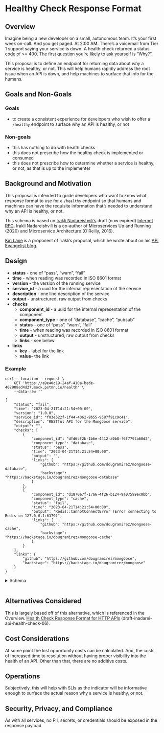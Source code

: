 # Healthy Check Response Format

## Overview
Imagine being a new developer on a small, autonomous team.  It’s your first week on-call.  And you get paged.  At 2:00 AM.  There’s a voicemail from Tier 1 support saying your service is down.  A health check returned a status code of >= 400.  The first question you’re likely to ask yourself is “Why?”.

This proposal is to define an endpoint for returning data about _why_ a service is healthy, or not.  This will help humans rapidly address the root issue when an API is down, and help machines to surface that info for the humans.

## Goals and Non-Goals

### Goals
* to create a consistent experience for developers who wish to offer a `/healthy` endpoint to surface why an API is healthy, or not

### Non-goals
* this has nothing to do with health checks
* this does not prescribe how the healthy check is implemented or consumed
* this does not prescribe how to determine whether a service is healthy, or not, as that is up to the implementer

## Background and Motivation
This proposal is intended to guide developers who want to know what response format to use for a `/healthy` endpoint so that humans and machines can have the requisite information that’s needed to understand why an API is healthy, or not.

This schema is based on [Irakli Nadareishvili’s](https://www.linkedin.com/in/inadarei) draft (now expired) [Internet RFC](https://www.ietf.org/archive/id/draft-inadarei-api-health-check-06.txt).  Irakli Nadareishvili is a co-author of Microservices Up and Running (2020) and  Microservice Architecture (O'Reilly, 2016).

[Kin Lane](https://www.linkedin.com/in/kinlane/) is a proponent of Irakli’s proposal, which he wrote about on his [API Evangelist blog](https://apievangelist.com/2018/01/19/a-health-check-response-format-for-http-apis/).  

## Design
* **status** - one of “pass”, “warn”, “fail”
* **time** -  when reading was recorded in ISO 8601 format
* **version** - the version of the running service
* **service_id** - a uuid for the internal representation of the service
* **description** - one line description of the service
* **output** - unstructured, raw output from checks
* **checks**
  * **component_id** - a uuid for the internal representation of the component
  * **component_type** - one of “database”, “cache”, “pubsub”
  * **status** - one of “pass”, “warn”, “fail”
  * **time** -  when reading was recorded in ISO 8601 format
  * **output** - unstructured, raw output from checks
  * **links** - see below
* **links**
  * **key** - label for the link
  * **value**- the link

### Example

```
curl --location --request \
    GET 'https://a9e40c19-24af-410a-bede-402908ed4d27.mock.pstmn.io/health' \
    --data-raw ''
```

```
{
    "status": "fail",
    "time": "2023-04-21T14:21:54+00:00",
    "version": "1.0.0",
    "service_id": "f03e522f-1f44-4062-9b55-9587f91c9c41",
    "description": "RESTful API for the Mongoose service",
    "output": "",
    "checks": [
        {
            "component_id": "dfd6cf2b-1b6e-4412-a0b8-f6f7797a60d2",
            "component_type": "database",
            "status": "pass",
            "time": "2023-04-21T14:21:54+00:00",
            "output": "",
            "links": {
                "github": "https://github.com/dougramirez/mongoose-database",
                "backstage": "https://backstage.io/dougramirez/mongoose-database"
            }
        },
        {
            "component_id": "d1870e7f-17a6-4f26-b124-9a07599ec0bb",
            "component_type": "cache",
            "status": "fail",
            "time": "2023-04-21T14:21:54+00:00",
            "output": "Redis::CannotConnectError (Error connecting to Redis on 127.0.0.1:6379)",
            "links": {
                "github": "https://github.com/dougramirez/mongoose-cache",
                "backstage": "https://backstage.io/dougramirez/mongoose-cache"
            }
        }
    ],
    "links": {
        "github": "https://github.com/dougramirez/mongoose",
        "backstage": "https://backstage.io/dougramirez/mongoose"
    }
}
```

<details><summary>Schema</summary>

```{
    "$schema": "http://json-schema.org/draft-07/schema",
    "$id": "http://example.com/example.json",
    "type": "object",
    "title": "The root schema",
    "description": "The root schema comprises the entire JSON document.",
    "default": {},
    "examples": [
        {
            "status": "fail",
            "time": "2023-04-21T14:21:54+00:00",
            "version": "1.0.0",
            "service_id": "f03e522f-1f44-4062-9b55-9587f91c9c41",
            "description": "RESTful API for the Mongoose service",
            "output": "",
            "checks": [
                {
                    "component_id": "dfd6cf2b-1b6e-4412-a0b8-f6f7797a60d2",
                    "component_type": "database",
                    "status": "pass",
                    "time": "2023-04-21T14:21:54+00:00",
                    "output": "",
                    "links": {
                        "github": "https://github.com/dougramirez/mongoose-database"
                    }
                }
            ],
            "links": {
                "github": "https://github.com/dougramirez/mongoose"
            }
        }
    ],
    "required": [
        "status",
        "time",
        "version",
        "service_id",
        "description",
        "output",
        "checks",
        "links"
    ],
    "properties": {
        "status": {
            "$id": "#/properties/status",
            "type": "string",
            "title": "The status schema",
            "description": "An explanation about the purpose of this instance.",
            "default": "",
            "examples": [
                "fail"
            ]
        },
        "time": {
            "$id": "#/properties/time",
            "type": "string",
            "title": "The time schema",
            "description": "An explanation about the purpose of this instance.",
            "default": "",
            "examples": [
                "2023-04-21T14:21:54+00:00"
            ]
        },
        "version": {
            "$id": "#/properties/version",
            "type": "string",
            "title": "The version schema",
            "description": "An explanation about the purpose of this instance.",
            "default": "",
            "examples": [
                "1.0.0"
            ]
        },
        "service_id": {
            "$id": "#/properties/service_id",
            "type": "string",
            "title": "The service_id schema",
            "description": "An explanation about the purpose of this instance.",
            "default": "",
            "examples": [
                "f03e522f-1f44-4062-9b55-9587f91c9c41"
            ]
        },
        "description": {
            "$id": "#/properties/description",
            "type": "string",
            "title": "The description schema",
            "description": "An explanation about the purpose of this instance.",
            "default": "",
            "examples": [
                "RESTful API for the Mongoose service"
            ]
        },
        "output": {
            "$id": "#/properties/output",
            "type": "string",
            "title": "The output schema",
            "description": "An explanation about the purpose of this instance.",
            "default": "",
            "examples": [
                ""
            ]
        },
        "checks": {
            "$id": "#/properties/checks",
            "type": "array",
            "title": "The checks schema",
            "description": "An explanation about the purpose of this instance.",
            "default": [],
            "examples": [
                [
                    {
                        "component_id": "dfd6cf2b-1b6e-4412-a0b8-f6f7797a60d2",
                        "component_type": "database",
                        "status": "pass",
                        "time": "2023-04-21T14:21:54+00:00",
                        "output": "",
                        "links": {
                            "github": "https://github.com/dougramirez/mongoose-database"
                        }
                    }
                ]
            ],
            "additionalItems": true,
            "items": {
                "$id": "#/properties/checks/items",
                "anyOf": [
                    {
                        "$id": "#/properties/checks/items/anyOf/0",
                        "type": "object",
                        "title": "The first anyOf schema",
                        "description": "An explanation about the purpose of this instance.",
                        "default": {},
                        "examples": [
                            {
                                "component_id": "dfd6cf2b-1b6e-4412-a0b8-f6f7797a60d2",
                                "component_type": "database",
                                "status": "pass",
                                "time": "2023-04-21T14:21:54+00:00",
                                "output": "",
                                "links": {
                                    "github": "https://github.com/dougramirez/mongoose-database"
                                }
                            }
                        ],
                        "required": [
                            "component_id",
                            "component_type",
                            "status",
                            "time",
                            "output",
                            "links"
                        ],
                        "properties": {
                            "component_id": {
                                "$id": "#/properties/checks/items/anyOf/0/properties/component_id",
                                "type": "string",
                                "title": "The component_id schema",
                                "description": "An explanation about the purpose of this instance.",
                                "default": "",
                                "examples": [
                                    "dfd6cf2b-1b6e-4412-a0b8-f6f7797a60d2"
                                ]
                            },
                            "component_type": {
                                "$id": "#/properties/checks/items/anyOf/0/properties/component_type",
                                "type": "string",
                                "title": "The component_type schema",
                                "description": "An explanation about the purpose of this instance.",
                                "default": "",
                                "examples": [
                                    "database"
                                ]
                            },
                            "status": {
                                "$id": "#/properties/checks/items/anyOf/0/properties/status",
                                "type": "string",
                                "title": "The status schema",
                                "description": "An explanation about the purpose of this instance.",
                                "default": "",
                                "examples": [
                                    "pass"
                                ]
                            },
                            "time": {
                                "$id": "#/properties/checks/items/anyOf/0/properties/time",
                                "type": "string",
                                "title": "The time schema",
                                "description": "An explanation about the purpose of this instance.",
                                "default": "",
                                "examples": [
                                    "2023-04-21T14:21:54+00:00"
                                ]
                            },
                            "output": {
                                "$id": "#/properties/checks/items/anyOf/0/properties/output",
                                "type": "string",
                                "title": "The output schema",
                                "description": "An explanation about the purpose of this instance.",
                                "default": "",
                                "examples": [
                                    ""
                                ]
                            },
                            "links": {
                                "$id": "#/properties/checks/items/anyOf/0/properties/links",
                                "type": "object",
                                "title": "The links schema",
                                "description": "An explanation about the purpose of this instance.",
                                "default": {},
                                "examples": [
                                    {
                                        "github": "https://github.com/dougramirez/mongoose-database"
                                    }
                                ],
                                "required": [
                                    "github"
                                ],
                                "properties": {
                                    "github": {
                                        "$id": "#/properties/checks/items/anyOf/0/properties/links/properties/github",
                                        "type": "string",
                                        "title": "The github schema",
                                        "description": "An explanation about the purpose of this instance.",
                                        "default": "",
                                        "examples": [
                                            "https://github.com/dougramirez/mongoose-database"
                                        ]
                                    }
                                },
                                "additionalProperties": true
                            }
                        },
                        "additionalProperties": true
                    }
                ]
            }
        },
        "links": {
            "$id": "#/properties/links",
            "type": "object",
            "title": "The links schema",
            "description": "An explanation about the purpose of this instance.",
            "default": {},
            "examples": [
                {
                    "github": "https://github.com/dougramirez/mongoose"
                }
            ],
            "required": [
                "github"
            ],
            "properties": {
                "github": {
                    "$id": "#/properties/links/properties/github",
                    "type": "string",
                    "title": "The github schema",
                    "description": "An explanation about the purpose of this instance.",
                    "default": "",
                    "examples": [
                        "https://github.com/dougramirez/mongoose"
                    ]
                }
            },
            "additionalProperties": true
        }
    },
    "additionalProperties": true
}
```
</details>
</br>

## Alternatives Considered
This is largely based off of this alternative, which is referenced in the Overview.  [Health Check Response Format for HTTP APIs](https://www.ietf.org/archive/id/draft-inadarei-api-health-check-06.txt) (draft-inadarei-api-health-check-06).

## Cost Considerations
At some point the lost opportunity costs can be calculated.  And, the costs of increased time to resolution without having proper visibility into the health of an API.  Other than that, there are no additive costs.

## Operations
Subjectively, this will help with SLIs as the indicator will be informative enough to surface the actual reason why a service is healthy, or not.

## Security, Privacy, and Compliance
As with all services, no PII, secrets, or credentials should be exposed in the response payload.
